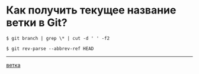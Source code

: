 # Как получить текущее название ветки в Git?

```console
$ git branch | grep \* | cut -d ' ' -f2
```

```console
$ git rev-parse --abbrev-ref HEAD
```

**********
[ветка](/tags/%D0%B2%D0%B5%D1%82%D0%BA%D0%B0.md)

